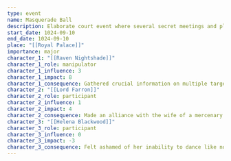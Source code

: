 ```yaml
---
type: event
name: Masquerade Ball
description: Elaborate court event where several secret meetings and plots advanced
start_date: 1024-09-10
end_date: 1024-09-10
place: "[[Royal Palace]]"
importance: major
character_1: "[[Raven Nightshade]]"
character_1_role: manipulator
character_1_influence: 3
character_1_impact: 8
character_1_consequence: Gathered crucial information on multiple targets
character_2: "[[Lord Farron]]"
character_2_role: participant
character_2_influence: 1
character_2_impact: 4
character_2_consequence: Made an alliance with the wife of a mercenary assassin
character_3: "[[Helena Blackwood]]"
character_3_role: participant
character_3_influence: 0
character_3_impact: -3
character_3_consequence: Felt ashamed of her inability to dance like nobles
---
```

